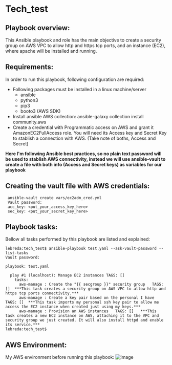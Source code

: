 # Tech_test

## Playbook overview:

 This Ansible playbook and role has the main objective to create a security group on AWS VPC to allow http and https tcp ports, and an instance (EC2), where apache will be installed and running.

## Requirements:

 In order to run this playbook, following configuration are required:
 - Following packages must be installed in a linux machine/server
   - ansible
   - python3
   - pip3
   - booto3 (AWS SDK)
 - Install ansible AWS collection: ansible-galaxy collection install community.aws
 - Create a credential with Programmatic access on AWS and grant it AmazonEC2FullAccess role. You will need its Access key and Secret Key to stablish a connection with AWS. (Take note of boths, Access and Secret)

**Here I'm following Ansible best practices, so no plain text password will be used to stablish AWS connectivity, instead we will use ansible-vault to create a file with both info (Access and Secret keys) as variables for our playbook**

 ## Creating the vault file with AWS credentials:
 ```
  ansible-vault create vars/ec2adm_cred.yml
  Vault password: 
  acc_key: <put_your_access_key_here>
  sec_key: <put_your_secret_key_here>
 ```

## Playbook tasks:
 Bellow all tasks performed by this playbook are listed and explained:

```
lebreda:tech_test$ ansible-playbook test.yaml --ask-vault-password --list-tasks
Vault password: 

playbook: test.yaml

  play #1 (localhost): Manage EC2 instances	TAGS: []
    tasks:
      aws-manage : Create the "{{ secgroup }}" security group	TAGS: []  ***This task creates a security group on AWS VPC to allow http and https tcp ports connectivity.***
      aws-manage : Create a key pair based on the personal I have	TAGS: []  ***This task imports my personal ssh key pair to allow me access the EC2 instance when created just using my keys.***
      aws-manage : Provision an AWS instances	TAGS: []   ***This task creates a new EC2 instance on AWS, attaching it to the VPC and security group we just created. It will also install httpd and enable its service.***
lebreda:tech_test$
```

## AWS Environment:
My AWS environment before running this playbook:
![image](https://user-images.githubusercontent.com/108529920/200081633-c1ec4dc6-b8b8-4365-8e7b-894a28e293b4.png)



